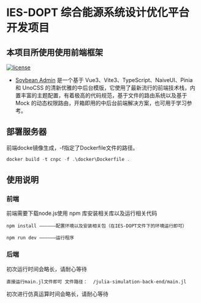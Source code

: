 # IES-DOPT 综合能源系统设计优化平台开发项目

## 本项目所使用使用前端框架

[![license](https://img.shields.io/badge/license-MIT-green.svg)](./LICENSE) 

* [Soybean Admin](https://github.com/honghuangdc/soybean-admin) 是一个基于 Vue3、Vite3、TypeScript、NaiveUI、Pinia 和 UnoCSS 的清新优雅的中后台模版，它使用了最新流行的前端技术栈，内置丰富的主题配置，有着极高的代码规范，基于文件的路由系统以及基于 Mock 的动态权限路由，开箱即用的中后台前端解决方案，也可用于学习参考。

## 部署服务器

前端docke镜像生成，-f指定了Dockerfile文件的路径。

```powershell
docker build -t cnpc -f .\docker\Dockerfile .
```

## 使用说明

### 前端

前端需要下载node.js使用 npm 库安装相关库以及运行相关代码

```
npm install ——————配置环境以及安装相关包（在IES-DOPT文件下的环境运行即可）
```

```
npm run dev ——————运行程序
```

### 后端

初次运行时间会略长，请耐心等待

```
直接运行main.jl文件即可 文件路径：  /julia-simulation-back-end/main.jl
```

初次进行仿真运算时间会略长，请耐心等待
